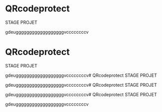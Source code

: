 # QRcodeprotect
STAGE PROJET

gdeuggggggggggggggggggvccccccccv

# QRcodeprotect
STAGE PROJET

gdeuggggggggggggggggggvccccccccv# QRcodeprotect
STAGE PROJET

gdeuggggggggggggggggggvccccccccv# QRcodeprotect
STAGE PROJET

gdeuggggggggggggggggggvccccccccv# QRcodeprotect
STAGE PROJET

gdeuggggggggggggggggggvccccccccv
